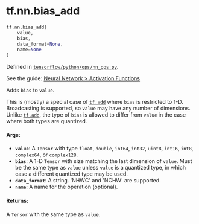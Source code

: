 <div itemscope itemtype="http://developers.google.com/ReferenceObject">
<meta itemprop="name" content="tf.nn.bias_add" />
</div>

# tf.nn.bias_add

``` python
tf.nn.bias_add(
    value,
    bias,
    data_format=None,
    name=None
)
```



Defined in [`tensorflow/python/ops/nn_ops.py`](https://www.tensorflow.org/code/tensorflow/python/ops/nn_ops.py).

See the guide: [Neural Network > Activation Functions](../../../../api_guides/python/nn.md#Activation_Functions)

Adds `bias` to `value`.

This is (mostly) a special case of <a href="../../tf/add.md"><code>tf.add</code></a> where `bias` is restricted to 1-D.
Broadcasting is supported, so `value` may have any number of dimensions.
Unlike <a href="../../tf/add.md"><code>tf.add</code></a>, the type of `bias` is allowed to differ from `value` in the
case where both types are quantized.

#### Args:

* <b>`value`</b>: A `Tensor` with type `float`, `double`, `int64`, `int32`, `uint8`,
    `int16`, `int8`, `complex64`, or `complex128`.
* <b>`bias`</b>: A 1-D `Tensor` with size matching the last dimension of `value`.
    Must be the same type as `value` unless `value` is a quantized type,
    in which case a different quantized type may be used.
* <b>`data_format`</b>: A string. 'NHWC' and 'NCHW' are supported.
* <b>`name`</b>: A name for the operation (optional).


#### Returns:

A `Tensor` with the same type as `value`.